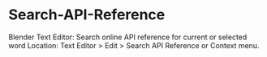 # Search-API-Reference
Blender Text Editor: Search online API reference for current or selected word 
Location: Text Editor > Edit > Search API Reference or Context menu.
